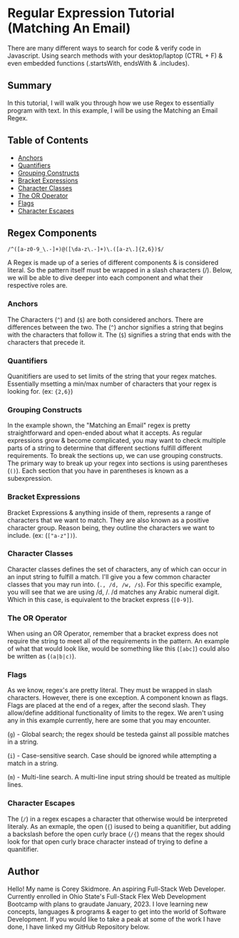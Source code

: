 # Regular Expression Tutorial (Matching An Email)

There are many different ways to search for code & verify code in Javascript. Using search methods with your desktop/laptop (CTRL + F) & even embedded functions (.startsWith, endsWith & .includes). 

## Summary

In this tutorial, I will walk you through how we use Regex to essentially program with text. In this example, I will be using the Matching an Email Regex. 

## Table of Contents

- [Anchors](#anchors)
- [Quantifiers](#quantifiers)
- [Grouping Constructs](#grouping-constructs)
- [Bracket Expressions](#bracket-expressions)
- [Character Classes](#character-classes)
- [The OR Operator](#the-or-operator)
- [Flags](#flags)
- [Character Escapes](#character-escapes)

## Regex Components

`/^([a-z0-9_\.-]+)@([\da-z\.-]+)\.([a-z\.]{2,6})$/`

A Regex is made up of a series of different components & is considered literal. So the pattern itself must be wrapped in a slash characters (/). Below, we will be able to dive deeper into each component and what their respective roles are. 

### Anchors
The Characters (`^`) and (`$`) are both considered anchors. There are differences between the two. The (`^`) anchor signifies a string that begins with the characters that follow it. The (`$`) signifies a string that ends with the characters that precede it. 

### Quantifiers
Quanitifiers are used to set limits of the string that your regex matches. Essentially msetting a min/max number of characters that your regex is looking for. (ex: `{2,6}`)

### Grouping Constructs
In the example shown, the "Matching an Email" regex is pretty straightforward and open-ended about what it accepts. As regular expressions grow & become complicated, you may want to check multiple parts of a string to determine that different sections fulfill different requirements. To break the sections up, we can use grouping constructs. The primary way to break up your regex into sections is using parentheses (`()`). Each section that you have in parentheses is known as a subexpression.

### Bracket Expressions
Bracket Expressions & anything inside of them, represents a range of characters that we want to match. They are also known as a positive character group. Reason being, they outline the characters we want to include. (ex: (`["a-z"])`).
### Character Classes
Character classes defines the set of characters, any of which can occur in an input string to fulfill a match. I'll give you a few common character classes that you may run into. (`., /d, /w, /s`). For this specific example, you will see that we are using /d, /. /d matches any Arabic numeral digit. Which in this case, is equivalent to the bracket express (`[0-9]`).
### The OR Operator
When using an OR Operator, remember that a bracket express does not require the string to meet all of the requirements in the pattern. An example of what that would look like, would be something like this (`[abc]`) could also be written as (`(a|b|c)`).

### Flags
As we know, regex's are pretty literal. They must be wrapped in slash characters. However, there is one exception. A component known as flags. Flags are placed at the end of a regex, after the second slash. They allow/define additional functionality of limits to the regex. We aren't using any in this example currently, here are some that you may encounter.

(`g`) - Global search; the regex should be testeda gainst all possible matches in a string.

(`i`) - Case-sensitive search. Case should be ignored while attempting a match in a string.

(`m`) - Multi-line search. A multi-line input string should be treated as multiple lines.

### Character Escapes
The (`/`) in a regex escapes a character that otherwise would be interpreted literaly. As an exmaple, the open (`{`) isused to being a quanitifier, but adding a backslash before the open curly brace (`/{`) means that the regex should look for that open curly brace character instead of trying to define a quanitifier. 
## Author

Hello! My name is Corey Skidmore. An aspiring Full-Stack Web Developer. Currently enrolled in Ohio State's Full-Stack Flex Web Development Bootcamp with plans to graudate January, 2023. I love learning new concepts, languages & programs & eager to get into the world of Software Development. If you would like to take a peak at some of the work I have done, I have linked my GitHub Repository below.